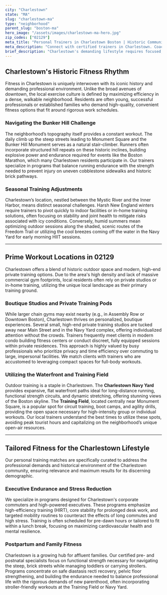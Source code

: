 ```yaml
---
city: "Charlestown"
state: "MA"
slug: "charlestown-ma"
type: "neighborhood"
parent_slug: "boston-ma"
hero_image: "/assets/images/charlestown-ma-hero.jpg"
zip_codes: ["02129"]
meta_title: "Personal Trainers in Charlestown Boston | Historic Community Fitness"
meta_description: "Connect with certified trainers in Charlestown. Coaching near the Bunker Hill Monument and experts in historic property fitness solutions."
brief_description: "Charlestown's demanding lifestyle requires focused, efficient fitness solutions. Whether you need a quick high-intensity session before commuting from the Navy Yard or dedicated strength training to navigate the historic hills, we connect you with vetted personal trainers right here in 02129. Stop wasting time with unpredictable gym traffic or Boston commutes. Find a certified local expert ready to maximize your results, accommodating your busy professional schedule and utilizing Charlestown's unique training environment, from Bunker Hill to the waterfront paths. Start your transformation today."
---
```

## Charlestown's Historic Fitness Rhythm

Fitness in Charlestown is uniquely interwoven with its iconic history and demanding professional environment. Unlike the broad avenues of downtown, the local exercise culture is defined by maximizing efficiency in a dense, walkable neighborhood. Residents are often young, successful professionals or established families who demand high-quality, convenient fitness options that fit around rigorous work schedules.

### Navigating the Bunker Hill Challenge

The neighborhood’s topography itself provides a constant workout. The daily climb up the steep streets leading to Monument Square and the Bunker Hill Monument serves as a natural stair-climber. Runners often incorporate structured hill repeats on these historic inclines, building explosive power and endurance required for events like the Boston Marathon, which many Charlestown residents participate in. Our trainers specialize in programs that balance running endurance with the strength needed to prevent injury on uneven cobblestone sidewalks and historic brick pathways.

### Seasonal Training Adjustments

Charlestown’s location, nestled between the Mystic River and the Inner Harbor, means distinct seasonal challenges. Harsh New England winters require trainers to pivot quickly to indoor facilities or in-home training solutions, often focusing on stability and joint health to mitigate risks associated with icy conditions. Conversely, humid summers mean optimizing outdoor sessions along the shaded, scenic routes of the Freedom Trail or utilizing the cool breezes coming off the water in the Navy Yard for early morning HIIT sessions.

---

## Prime Workout Locations in 02129

Charlestown offers a blend of historic outdoor space and modern, high-end private training options. Due to the area's high density and lack of massive commercial gym footprints, local residents often rely on private studios or in-home training, utilizing the unique local landscape as their primary training ground.

### Boutique Studios and Private Training Pods

While larger chain gyms may exist nearby (e.g., in Assembly Row or Downtown Boston), Charlestown thrives on personalized, boutique experiences. Several small, high-end private training studios are tucked away near Main Street and in the Navy Yard complex, offering individualized attention without the crowds. Trainers frequently meet clients in modern condo building fitness centers or conduct discreet, fully equipped sessions within private residences. This approach is highly valued by busy professionals who prioritize privacy and time efficiency over commuting to large, impersonal facilities. We match clients with trainers who are accustomed to leveraging compact spaces for full-body workouts.

### Utilizing the Waterfront and Training Field

Outdoor training is a staple in Charlestown. The **Charlestown Navy Yard** provides expansive, flat waterfront paths ideal for long-distance running, functional strength circuits, and dynamic stretching, offering stunning views of the Boston skyline. The **Training Field**, located centrally near Monument Square, is a popular spot for circuit training, boot camps, and agility drills, providing the open space necessary for high-intensity group or individual workouts. Our local trainers understand the best times to utilize these spots, avoiding peak tourist hours and capitalizing on the neighborhood’s unique open-air resources.

---

## Tailored Fitness for the Charlestown Lifestyle

Our personal training matches are specifically curated to address the professional demands and historical environment of the Charlestown community, ensuring relevance and maximum results for its discerning demographic.

### Executive Endurance and Stress Reduction

We specialize in programs designed for Charlestown's corporate commuters and high-powered executives. These programs emphasize high-efficiency training (HIRT), core stability for prolonged desk work, and targeted mobility routines to counteract the effects of long commutes and high stress. Training is often scheduled for pre-dawn hours or tailored to fit within a lunch break, focusing on maximizing cardiovascular health and mental resilience.

### Postpartum and Family Fitness

Charlestown is a growing hub for affluent families. Our certified pre- and postnatal specialists focus on functional strength necessary for navigating the steep, brick streets while managing toddlers or carrying strollers. Programs concentrate on safe diastasis recti recovery, pelvic floor strengthening, and building the endurance needed to balance professional life with the rigorous demands of new parenthood, often incorporating stroller-friendly workouts at the Training Field or Navy Yard.